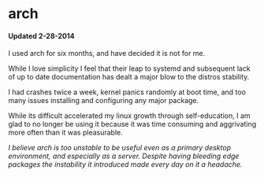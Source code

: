 
# arch
#### Updated 2-28-2014

I used arch for six months, and have decided it is not for me.

While I love simplicity I feel that their leap to systemd and subsequent lack of up to date documentation has dealt a major blow to the distros stability.

I had crashes twice a week, kernel panics randomly at boot time, and too many issues installing and configuring any major package.

While its difficult accelerated my linux growth through self-education, I am glad to no longer be using it because it was time consuming and aggrivating more often than it was pleasurable.

_I believe arch is too unstable to be useful even as a primary desktop environment, and especially as a server.  Despite having bleeding edge packages the instability it introduced made every day on it a headache._

